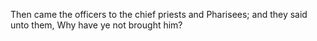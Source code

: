 Then came the officers to the chief priests and Pharisees; and they said unto them, Why have ye not brought him?
